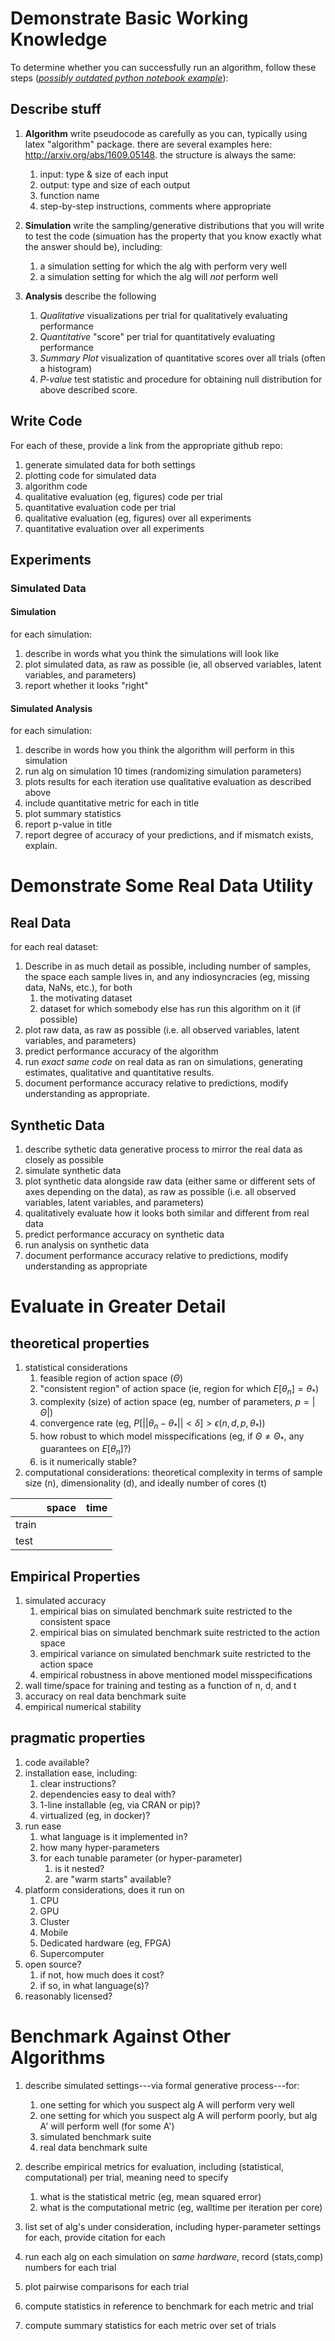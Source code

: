 # Demonstrate Basic Working Knowledge

To determine whether you can successfully run an algorithm, follow these steps (*[possibly outdated python notebook example](./Tutorials/Python/code_example.ipynb)*):

## Describe stuff
1. **Algorithm** write pseudocode as carefully as you can, typically using latex "algorithm" package. there are several examples here: 
http://arxiv.org/abs/1609.05148.
the structure is always the same:
    1. input: type & size of each input
    2. output: type and size of each output
    3. function name
    4. step-by-step instructions, comments where appropriate 

2. **Simulation** write the sampling/generative distributions that you will write to test the code (simuation has the property that you know exactly what the answer should be), including:
    1. a simulation setting for which the alg with perform very well
    2. a simulation setting for which the alg will *not* perform well
3. **Analysis** describe the following
    1. *Qualitative* visualizations per trial for qualitatively evaluating performance
    2. *Quantitative* "score" per trial for quantitatively evaluating performance
    3. *Summary Plot* visualization of quantitative scores over all trials (often a histogram)
    4. *P-value* test statistic and procedure for obtaining null distribution for above described score.


## Write Code
For each of these, provide a link from the appropriate github repo:

1. generate simulated data for both settings
2. plotting code for simulated data
3. algorithm code
4. qualitative evaluation (eg, figures) code per trial
5. quantitative evaluation code per trial
6. qualitative evaluation (eg, figures) over all experiments
7. quantitative evaluation over all experiments

## Experiments
### Simulated Data
#### Simulation

for each simulation: 

1. describe in words what you think the simulations will look like
2. plot simulated data, as raw as possible (ie, all observed variables, latent variables, and parameters)
3. report whether it looks "right"

#### Simulated Analysis

for each simulation: 

1. describe in words how you think the algorithm will perform in this simulation
2. run alg on simulation 10 times  (randomizing simulation parameters)
3. plots results for each iteration use qualitative evaluation as described above
4. include quantitative metric for each in title
5. plot summary statistics
6. report p-value in title
7. report degree of accuracy of your predictions, and if mismatch exists, explain.

# Demonstrate Some Real Data Utility

## Real Data 

for each real dataset:

1. Describe in as much detail as possible, including number of samples, the space each sample lives in, and any indiosyncracies (eg, missing data, NaNs, etc.), for both
    1. the motivating dataset
    2. dataset for which somebody else has run this algorithm on it (if possible)
2. plot raw data, as raw as possible (i.e. all observed variables, latent variables, and parameters)
3. predict performance accuracy of the algorithm
4. run *exact same code* on real data as ran on simulations, generating estimates, qualitative and quantitative results. 
5. document performance accuracy relative to predictions, modify understanding as appropriate.


## Synthetic Data
1. describe sythetic data generative process to mirror the real data as closely as possible
2. simulate synthetic data
3. plot synthetic data alongside raw data (either same or different sets of axes depending on the data), as raw as possible (i.e. all observed variables, latent variables, and parameters)
4. qualitatively evaluate how it looks both similar and different from real data
5. predict performance accuracy on synthetic data
6. run analysis on synthetic data
7. document performance accuracy relative to predictions, modify understanding as appropriate


# Evaluate in Greater Detail

## theoretical properties

1. statistical considerations
    1. feasible region of action space ($\Theta$)
    2. "consistent region" of action space (ie, region for which $E[\theta_n]=\theta_*$)
    3. complexity (size) of action space (eg, number of parameters, $p=|\Theta|$)
    4. convergence rate (eg, $P[ || \theta_n - \theta_* || < \delta] > \epsilon(n,d,p,\theta_*)$)
    5. how robust to which model misspecifications (eg, if $\Theta \neq \Theta_*$, any guarantees on $E[\theta_n]$?)
    6. is it numerically stable?
2. computational considerations: theoretical complexity in terms of sample size (n), dimensionality (d), and ideally number of cores (t)

| 	| space | time 	|
| :--- 	| :--- 	| :---	|
| train |  	| 	| 
| test 	| 	| 	| 

## Empirical Properties

1. simulated accuracy
    1. empirical bias on simulated benchmark suite restricted to the consistent space
    2. empirical bias on simulated benchmark suite restricted to the action space
    3. empirical variance on simulated benchmark suite restricted to the action space
    4. empirical robustness in above mentioned model misspecifications
2. wall time/space for training and testing as a function of n, d, and t
3. accuracy on real data benchmark suite
4. empirical numerical stability

## pragmatic properties

1. code available? 
2. installation ease, including:
    1. clear instructions?
    2. dependencies easy to deal with?
    3. 1-line installable (eg, via CRAN or pip)?
    4. virtualized (eg, in docker)?
3. run ease 
    1. what language is it implemented in?
    2. how many hyper-parameters
    3. for each tunable parameter (or hyper-parameter)
        1. is it nested?
        2. are "warm starts" available?
4. platform considerations, does it run on
    1. CPU
    2. GPU
    3. Cluster
    4. Mobile
    5. Dedicated hardware (eg, FPGA)
    6. Supercomputer
3. open source? 
    1. if not, how much does it cost?
    2. if so, in what language(s)?
4. reasonably licensed?

# Benchmark Against Other Algorithms

1. describe simulated settings---via formal generative process---for:
    1. one setting for which you suspect alg A will perform very well
    2. one setting for which you suspect alg A will perform poorly, but alg A' will perform well (for some A')
    3. simulated benchmark suite
    4. real data benchmark suite

2. describe empirical metrics for evaluation, including (statistical, computational) per trial, meaning need to specify
    1. what is the statistical metric (eg, mean squared error)
    2. what is the computational metric (eg, walltime per iteration per core)

3. list set of alg's under consideration, including hyper-parameter settings for each, provide citation for each
4. run each alg on each simulation on *same hardware*, record (stats,comp) numbers for each trial
5. plot pairwise comparisons for each trial
6. compute statistics in reference to benchmark for each metric and trial
7. compute summary statistics for each metric over set of trials

